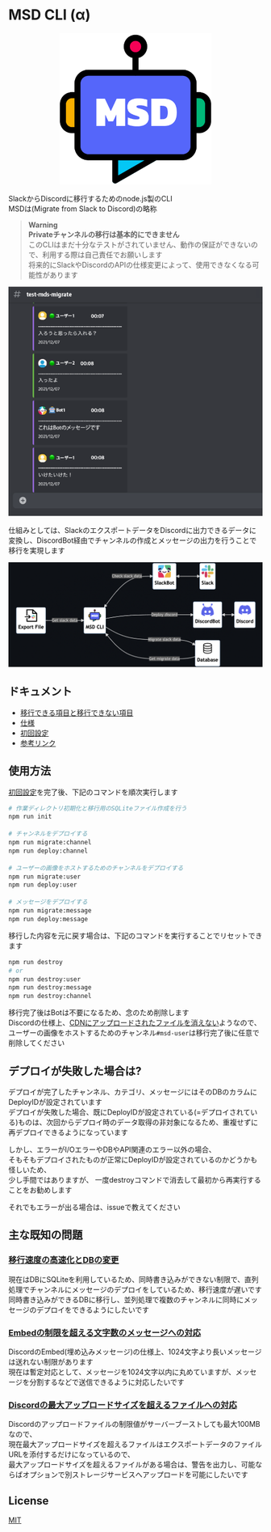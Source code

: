 # MSD CLI (α)

<p align="center">
  <img src="./docs/img/msd.png" width="300" height="300">
</p>

SlackからDiscordに移行するためのnode.js製のCLI  
MSDは(Migrate from Slack to Discord)の略称  

> **Warning**  
> **Privateチャンネルの移行は基本的にできません**  
> このCLIはまだ十分なテストがされていません、動作の保証ができないので、利用する際は自己責任でお願いします  
> 将来的にSlackやDiscordのAPIの仕様変更によって、使用できなくなる可能性があります  

<p align="center">
  <img src="./docs/img/example.png" min-width="600" min-height="540">
</p>

仕組みとしては、SlackのエクスポートデータをDiscordに出力できるデータに変換し、DiscordBot経由でチャンネルの作成とメッセージの出力を行うことで移行を実現します  

<p align="center">
  <img src="./docs/img/architecture.png" min-width="850" min-height="350">
</p>

## ドキュメント

- [移行できる項目と移行できない項目](./docs/migration.md)
- [仕様](./docs/specification.md)
- [初回設定](./docs/init.md)
- [参考リンク](./docs/reference.md)

## 使用方法

[初回設定](./docs/initial-setting.md)を完了後、下記のコマンドを順次実行します

```zsh
# 作業ディレクトリ初期化と移行用のSQLiteファイル作成を行う
npm run init

# チャンネルをデプロイする
npm run migrate:channel
npm run deploy:channel

# ユーザーの画像をホストするためのチャンネルをデプロイする
npm run migrate:user
npm run deploy:user

# メッセージをデプロイする
npm run migrate:message
npm run deploy:message
```

移行した内容を元に戻す場合は、下記のコマンドを実行することでリセットできます  

```zsh
npm run destroy
# or
npm run destroy:user
npm run destroy:message
npm run destroy:channel
```

移行完了後はBotは不要になるため、念のため削除します  
Discordの仕様上、[CDNにアップロードされたファイルを消えない](https://support.discord.com/hc/en-us/community/posts/360061593771-Privacy-for-CDN-attachements)ようなので、ユーザーの画像をホストするためのチャンネル`#msd-user`は移行完了後に任意で削除してください  

## デプロイが失敗した場合は?

デプロイが完了したチャンネル、カテゴリ、メッセージにはそのDBのカラムにDeployIDが設定されています  
デプロイが失敗した場合、既にDeployIDが設定されている(=デプロイされている)ものは、次回からデプロイ時のデータ取得の非対象になるため、重複せずに再デプロイできるようになっています  

しかし、エラーがI/OエラーやDBやAPI関連のエラー以外の場合、  
そもそもデプロイされたものが正常にDeployIDが設定されているのかどうかも怪しいため、  
少し手間ではありますが、 一度destroyコマンドで消去して最初から再実行することをお勧めします  

それでもエラーが出る場合は、issueで教えてください

## 主な既知の問題

### [移行速度の高速化とDBの変更](https://github.com/revoltage-inc/msd-cli/issues/37)

現在はDBにSQLiteを利用しているため、同時書き込みができない制限で、直列処理でチャンネルにメッセージのデプロイをしているため、移行速度が遅いです  
同時書き込みができるDBに移行し、並列処理で複数のチャンネルに同時にメッセージのデプロイをできるようにしたいです  

### [Embedの制限を超える文字数のメッセージへの対応](https://github.com/revoltage-inc/msd-cli/issues/13)

DiscordのEmbed(埋め込みメッセージ)の仕様上、1024文字より長いメッセージは送れない制限があります  
現在は暫定対応として、メッセージを1024文字以内に丸めていますが、メッセージを分割するなどで送信できるように対応したいです  

### [Discordの最大アップロードサイズを超えるファイルへの対応](https://github.com/revoltage-inc/msd-cli/issues/38)

Discordのアップロードファイルの制限値がサーバーブーストしても最大100MBなので、  
現在最大アップロードサイズを超えるファイルはエクスポートデータのファイルURLを添付するだけになっているので、  
最大アップロードサイズを超えるファイルがある場合は、警告を出力し、可能ならばオプションで別ストレージサービスへアップロードを可能にしたいです  

## License

[MIT](https://opensource.org/licenses/MIT)
